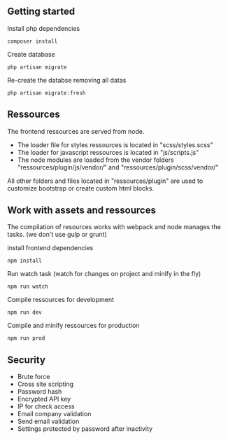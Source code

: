 ## Getting started

Install php dependencies

    composer install

Create database

    php artisan migrate

Re-create the databse removing all datas

    php artisan migrate:fresh

## Ressources

The frontend ressources are served from node.

* The loader file for styles ressources is located in "scss/styles.scss"
* The loader for javascript ressources is located in "js/scripts.js"
* The node modules are loaded from the vendor folders "ressources/plugin/js/vendor/" and "ressources/plugin/scss/vendor/"

All other folders and files located in "ressources/plugin" are used to customize bootstrap or create custom html blocks.

## Work with assets and ressources

The compilation of resources works with webpack and node manages the tasks. (we don't use gulp or grunt)

install frontend dependencies

    npm install

Run watch task (watch for changes on project and minify in the fly)

    npm run watch

Compile ressources for development

    npm run dev

Compile and minify ressources for production

    npm run prod

## Security

* Brute force
* Cross site scripting
* Password hash
* Encrypted API key
* IP for check access
* Email company validation
* Send email validation
* Settings protected by password after inactivity
